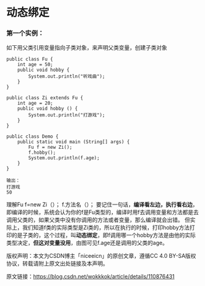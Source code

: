 # 动态绑定
### 第一个实例：

如下用父类引用变量指向子类对象，来声明父类变量，创建子类对象

    public class Fu {
        int age = 50;
        public void hobby {
            System.out.println("听戏曲");
        }
    }
    
    public class Zi extends Fu {
        int age = 20;
        public void hobby () {
            System.out.println("打游戏");
        }
    }
    
    public class Demo {
        public static void main (String[] args) {
            Fu f = new Zi();
            f.hobby();
            System.out.println(f.age);
        }
    }
    
    输出：
    打游戏
    50

理解Fu f=new Zi（）；
f.方法名（）；
要记住一句话，**编译看左边，执行看右边**，即编译的时候，系统会认为你的f是Fu类型的，编译时用f去调用变量和方法都是去调用父类的，如果父类中没有你调用的方法或者变量，那么编译就会出错。
但实际上，我们知道f类的实际类型是Zi类的，所以在执行的时候，打印hobby方法打印的是子类的，这个过程，叫**动态绑定**，即f调用哪一个hobby方法是由他的实际类型决定，**但这对变量没用**，由图可见f.age还是调用的父类的age。


版权声明：本文为CSDN博主「niceeicn」的原创文章，遵循CC 4.0 BY-SA版权协议，转载请附上原文出处链接及本声明。

原文链接：https://blog.csdn.net/wokkkok/article/details/110876431
